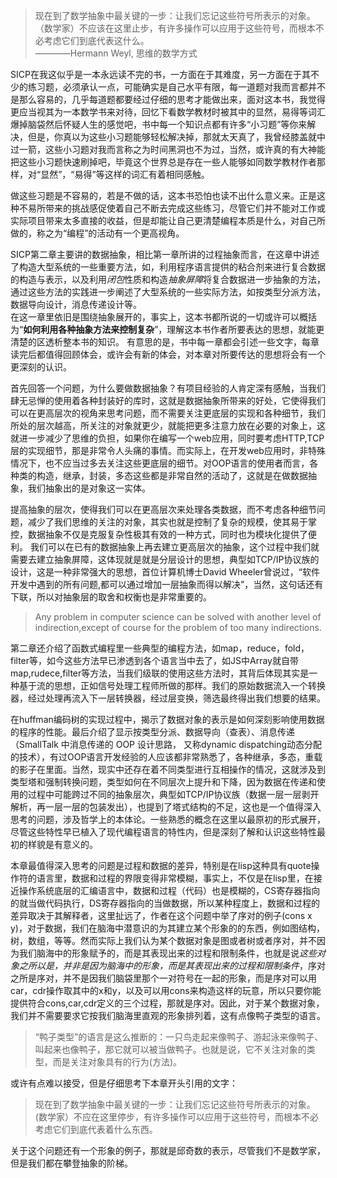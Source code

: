 
> 现在到了数学抽象中最关键的一步：让我们忘记这些符号所表示的对象。（数学家）不应该在这里止步，有许多操作可以应用于这些符号，而根本不必考虑它们到底代表这什么。                                      
————Hermann Weyl, 思维的数学方式

SICP在我这似乎是一本永远读不完的书，一方面在于其难度，另一方面在于其不少的练习题，必须承认一点，可能确实是自己水平有限，每一道题对我而言都并不是那么容易的，几乎每道题都要经过仔细的思考才能做出来，面对这本书，我觉得更应当视其为一本数学书来对待，回忆下看数学教材时被其中的显然，易得等词汇爆掉脑袋然后怀疑人生的感觉吧，书中每一个知识点都有许多“小习题”等你来解决，但是，你真以为这些小习题能够轻松解决掉，那就太天真了，我曾经膝盖就中过一箭，这些小习题对我而言称之为时间黑洞也不为过，当然，或许真的有大神能把这些小习题快速刷掉吧，毕竟这个世界总是存在一些人能够如同数学教材作者那样，对“显然”，“易得”等这样的词汇有着相同感触。

做这些习题是不容易的，若是不做的话，这本书恐怕也读不出什么意义来。正是这种不易所带来的挑战感促使着自己不断去完成这些练习，尽管它们并不能对工作或实际项目带来太多直接的收益，但是却能让自己更清楚编程本质是什么，对自己所做的，称之为“编程”的活动有一个更高视角。

SICP第二章主要讲的数据抽象，相比第一章所讲的过程抽象而言，在这章中讲述了构造大型系统的一些重要方法，如，利用程序语言提供的粘合剂来进行复合数据的构造与表示，以及利用*闭包*性质和构造*抽象屏障*将复合数据进一步抽象的方法，通过这些方法的实践进一步阐述了大型系统的一些实际方法，如按类型分派方法，数据导向设计，消息传递设计等。  
在这一章里依旧是围绕抽象展开的，事实上，这本书都所说的一切或许可以概括为“**如何利用各种抽象方法来控制复杂**”，理解这本书作者所要表达的思想，就能更清楚的区透析整本书的知识。
有意思的是，书中每一章都会引述一些文字，每章读完后都值得回顾体会，或许会有新的体会，对本章对所要传达的思想将会有一个更深刻的认识。

首先回答一个问题，为什么要做数据抽象？有项目经验的人肯定深有感触，当我们肆无忌惮的使用着各种封装好的库时，这就是数据抽象所带来的好处，它使得我们可以在更高层次的视角来思考问题，而不需要关注更底层的实现和各种细节，我们所处的层次越高，所关注的对象就更少，就能把更多注意力放在必要的对象上，这就进一步减少了思维的负担，如果你在编写一个web应用，同时要考虑HTTP,TCP层的实现细节，那是非常令人头痛的事情。而实际上，在开发web应用时，非特殊情况下，也不应当过多去关注这些更底层的细节。对OOP语言的使用者而言，各种类的构造，继承，封装，多态这些都是非常自然的活动了，这就是在做数据抽象，我们抽象出的是对象这一实体。  

提高抽象的层次，使得我们可以在更高层次来处理各类数据，而不考虑各种细节问题，减少了我们思维的关注的对象，其实也就是控制了复杂的规模，使其易于掌控，数据抽象不仅是克服复杂性极其有效的一种方式，同时也为模块化提供了便利。
我们可以在已有的数据抽象上再去建立更高层次的抽象，这个过程中我们就需要去建立抽象屏障，这体现就是就是分层设计的思想，典型如TCP/IP协议族的设计，这是一种非常强大的思想，首位计算机博士David Wheeler曾说过，“软件开发中遇到的所有问题,都可以通过增加一层抽象而得以解决”，当然，这句话还有下联，所以对抽象层的取舍和权衡也是非常重要的。
> Any problem in computer science can be solved with another level of indirection,except of course for the problem of too many indirections.

第二章还介绍了函数式编程里一些典型的编程方法，如map，reduce，fold，filter等，如今这些方法早已渗透到各个语言当中去了，如JS中Array就自带map,rudece,filter等方法，当我们级联的使用这些方法时，其背后体现其实是一种基于流的思想，正如信号处理工程师所做的那样。我们的原始数据流入一个转换器，经过处理再流入下一层转换器，经过层变换，筛选最终得出我们想要的结果。

在huffman编码树的实现过程中，揭示了数据对象的表示是如何深刻影响使用数据的程序的性能。最后介绍了显示按类型分派、数据导向（查表）、消息传递（SmallTalk 中消息传递的 OOP 设计思路， 又称dynamic dispatching动态分配的技术），有过OOP语言开发经验的人应该都非常熟悉了，各种继承，多态，重载的影子在里面。当然，现实中还存在着不同类型进行互相操作的情况，这就涉及到类型塔和强制转换问题，类型如何在不同层次上提升和下降，因为数据在传递和使用的过程中可能跨过不同的抽象层次，典型如TCP/IP协议族（数据一层一层剥开解析，再一层一层的包装发出），也提到了塔式结构的不足，这也是一个值得深入思考的问题，涉及哲学上的本体论。一些熟悉的概念在这里以最原初的形式展开，尽管这些特性早已植入了现代编程语言的特性内，但是深刻了解和认识这些特性最初的样貌是有意义的。

本章最值得深入思考的问题是过程和数据的差异，特别是在lisp这种具有quote操作符的语言里，数据和过程的界限变得非常模糊，事实上，不仅是在lisp里，在接近操作系统底层的汇编语言中，数据和过程（代码）也是模糊的，CS寄存器指向的就当做代码执行，DS寄存器指向的当做数据，所以某种程度上，数据和过程的差异取决于其解释者，这里扯远了，作者在这个问题中举了序对的例子(cons x y)，对于数据，我们在脑海中潜意识的为其建立某个形象的的东西，例如图结构，树，数组，等等。然而实际上我们认为某个数据对象是图或者树或者序对，并不因为我们脑海中的形象赋予的，而是其表现出来的过程和限制条件，也就是说*这些对象之所以是，并非是因为脑海中的形象，而是其表现出来的过程和限制条件*，序对之所是序对，并不是因我们脑袋里那个一对符号在一起的形象，而是序对可以用car，cdr操作取其中的x和y，以及可以用cons来构造这样的玩意，所以只要你能提供符合cons,car,cdr定义的三个过程，那就是序对。因此，对于某个数据对象，我们并不需要要求它按我们脑海里直观的形象排列着，这有点像鸭子类型的语言。

> “鸭子类型”的语言是这么推断的：一只鸟走起来像鸭子、游起泳来像鸭子、叫起来也像鸭子，那它就可以被当做鸭子。也就是说，它不关注对象的类型，而是关注对象具有的行为(方法)。

或许有点难以接受，但是仔细思考下本章开头引用的文字：
> 现在到了数学抽象中最关键的一步：让我们忘记这些符号所表示的对象。(数学家）不应在这里停步，有许多操作可以应用于这些符号，而根本不必考虑它们到底代表着什么东西。  

关于这个问题还有一个形象的例子，那就是邱奇数的表示，尽管我们不是数学家，但是我们都在攀登抽象的阶梯。



    